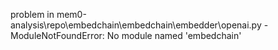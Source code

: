 problem in mem0-analysis\repo\embedchain\embedchain\embedder\openai.py - ModuleNotFoundError: No module named 'embedchain'
